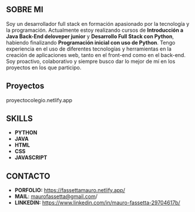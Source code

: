 <h2 aling="center">SOBRE MI</h2>

Soy un desarrollador full stack en
formación apasionado por la tecnología y
la programación. Actualmente estoy
realizando cursos de **Introducción a Java
Back-End deloveper junior** y **Desarrollo
Full Stack con Python**, habiendo finalizando
**Programación inicial con uso de Python**.
Tengo experiencia en el uso de diferentes
tecnologías y herramientas en la
creación de aplicaciones web, tanto en el
front-end como en el back-end. Soy
proactivo, colaborativo y siempre busco
dar lo mejor de mí en los proyectos en
los que participo.

<h2>Proyectos</h2>

proyectocolegio.netlify.app

<h2 aling="center">SKILLS</h2>

- **PYTHON** 
- **JAVA**
- **HTML**
- **CSS**
- **JAVASCRIPT**

<h2 aling="center">CONTACTO</h2>

-  **PORFOLIO:** https://fassettamauro.netlify.app/ <br>
-  **MAIL**: maurofassetta@gmail.com/
-  **LINKEDIN:** https://www.linkedin.com/in/mauro-fassetta-29704617b/
